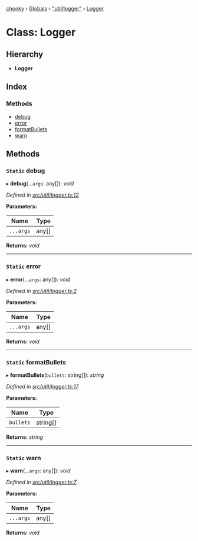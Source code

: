 [chonky](../README.md) › [Globals](../globals.md) › ["util/logger"](../modules/_util_logger_.md) › [Logger](_util_logger_.logger.md)

# Class: Logger

## Hierarchy

* **Logger**

## Index

### Methods

* [debug](_util_logger_.logger.md#static-debug)
* [error](_util_logger_.logger.md#static-error)
* [formatBullets](_util_logger_.logger.md#static-formatbullets)
* [warn](_util_logger_.logger.md#static-warn)

## Methods

### `Static` debug

▸ **debug**(...`args`: any[]): *void*

*Defined in [src/util/logger.ts:12](https://github.com/TimboKZ/Chonky/blob/bceb265/src/util/logger.ts#L12)*

**Parameters:**

Name | Type |
------ | ------ |
`...args` | any[] |

**Returns:** *void*

___

### `Static` error

▸ **error**(...`args`: any[]): *void*

*Defined in [src/util/logger.ts:2](https://github.com/TimboKZ/Chonky/blob/bceb265/src/util/logger.ts#L2)*

**Parameters:**

Name | Type |
------ | ------ |
`...args` | any[] |

**Returns:** *void*

___

### `Static` formatBullets

▸ **formatBullets**(`bullets`: string[]): *string*

*Defined in [src/util/logger.ts:17](https://github.com/TimboKZ/Chonky/blob/bceb265/src/util/logger.ts#L17)*

**Parameters:**

Name | Type |
------ | ------ |
`bullets` | string[] |

**Returns:** *string*

___

### `Static` warn

▸ **warn**(...`args`: any[]): *void*

*Defined in [src/util/logger.ts:7](https://github.com/TimboKZ/Chonky/blob/bceb265/src/util/logger.ts#L7)*

**Parameters:**

Name | Type |
------ | ------ |
`...args` | any[] |

**Returns:** *void*
